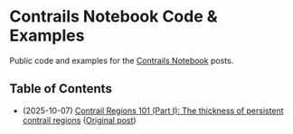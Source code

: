 # Contrails Notebook Code & Examples

Public code and examples for the [Contrails Notebook](https://notebook.contrails.org) posts.

## Table of Contents

- (2025-10-07) [Contrail Regions 101 (Part I): The thickness of persistent contrail regions](contrail-regions-part-I) ([Original post](https://notebook.contrails.org/contrail-regions-101-part-i/))
